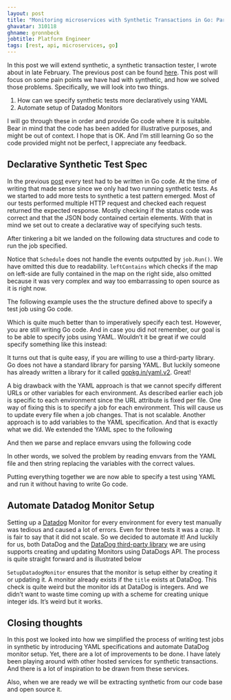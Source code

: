 ```yaml
---
layout: post
title: "Monitoring microservices with Synthetic Transactions in Go: Part 2"
ghavatar: 310118
ghname: gronnbeck
jobtitle: Platform Engineer
tags: [rest, api, microservices, go]
---
```

In this post we will extend synthetic, a synthetic transaction tester, I wrote about in late February. The previous post can be found [here](). This post will focus on some pain points we have had with synthetic, and how we solved those problems. Specifically, we will look into two things.

1. How can we specify synthetic tests more declaratively using YAML
2. Automate setup of Datadog Monitors

I will go through these in order and provide Go code where it is suitable. Bear in mind that the code has been added for illustrative purposes, and might be out of context. I hope that is OK. And I’m still learning Go so the code provided might not be perfect, I appreciate any feedback.

## Declarative Synthetic Test Spec
In the previous [post]() every test had to be written in Go code. At the time of writing that made sense since we only had two running synthetic tests. As we started to add more tests to synthetic a test pattern emerged. Most of our tests performed multiple HTTP request and checked each request returned the expected response. Mostly checking if the status code was correct and that the JSON body contained certain elements. With that in mind we set out to create a declarative way of specifying such tests.

After tinkering a bit we landed on the following data structures and code to run the job specified.

<script src="https://gist.github.com/gronnbeck/bb3dcb6bfc3edd53e308a3c3e4ca67b7.js"></script>

<script src="https://gist.github.com/gronnbeck/a3f0b97b13cc8589fa3cbe3505156a8c.js"></script>

Notice that ``Schedule`` does not handle the events outputted by ``job.Run()``. We have omitted this due to readability.  ``leftContains`` which checks if the map on left-side are fully contained in the map on the right side, also omitted because it was very complex and way too embarrassing to open source as it is right now.

The following example uses the the structure defined above to specify a test job using Go code.

<script src="https://gist.github.com/gronnbeck/742b2e082e3c8fa6562e85e6a85506df.js"></script>

Which is quite much better than to imperatively specify each test. However, you are still writing Go code. And in case you did not remember, our goal is to be able to specify jobs using YAML. Wouldn’t it be great if we could specify something like this instead:

<script src="https://gist.github.com/gronnbeck/ebfd0a7a88a43e85d7d3e8645923b6da.js"></script>

It turns out that is quite easy, if you are willing to use a third-party library. Go does not have a standard library for parsing YAML. But luckily someone has already written a library for it called [gopkg.in/yaml.v2](https://github.com/go-yaml/yaml/tree/v2). Great!

A big drawback with the YAML approach is that we cannot specify different URLs or other variables for each environment. As described earlier each job is specific to each environment since the URL attribute is fixed per file. One way of fixing this is to specify a job for each environment. This will cause us to update every file when a job changes. That is not scalable.  Another approach is to add variables to the YAML specification. And that is exactly what we did.  We extended the YAML spec to the following

<script src="https://gist.github.com/gronnbeck/0003b16f49a781f0b2dad9b67d1f240a.js"></script>

And then we parse and replace envvars using the following code

<script src="https://gist.github.com/gronnbeck/0bcdf3c070191bcb13c49d9182a238b5.js"></script>

In other words, we solved the problem by reading envvars from the YAML file and then string replacing the variables with the correct values.

Putting everything together we are now able to specify a test using YAML and run it without having to write Go code.

## Automate Datadog Monitor Setup

Setting up a [Datadog]() Monitor for every environment for every test manually was tedious and caused a lot of errors. Even for three tests it was a crap. It is fair to say that it did not scale. So we decided to automate it! And luckily for us, both DataDog and the [DataDog third-party library]() we are using supports creating and updating Monitors using DataDogs API. The process is quite straight forward and is illustrated below

<script src="https://gist.github.com/gronnbeck/80b7f83b5b1367aa8745239881eba491.js"></script>

``SetupDatadogMonitor`` ensures that the monitor  is setup either by creating it or updating it. A monitor already exists if the ``title`` exists at DataDog. This check is quite weird but the monitor ids at DataDog is integers. And we didn’t want to waste time coming up with a scheme for creating unique integer ids. It’s weird but it works.

## Closing thoughts
In this post we looked into how we simplified the process of writing test jobs in synthetic by introducing YAML specifications and automate DataDog monitor setup. Yet, there are a lot of improvements to be done. I have lately been playing around with other hosted services for synthetic transactions. And there is a lot of inspiration to be drawn from these services.

Also, when we are ready we will be extracting synthetic from our code base and open source it.
